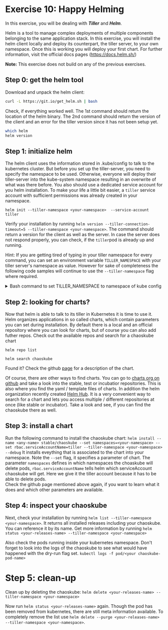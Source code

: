 # Exercise 10: Happy Helming

In this exercise, you will be dealing with **_Tiller_** and **_Helm_**.

Helm is a tool to manage complex deployments of multiple components belonging to the same application stack. In this exercise, you will install the helm client locally and deploy its counterpart, the tiller server, to your own namespace. Once this is working you will deploy your first chart.
For further information, visit the official docs pages (https://docs.helm.sh/)

**Note:** This exercise does not build on any of the previous exercises.

## Step 0: get the helm tool
Download and unpack the helm client:

```bash
curl -L https://git.io/get_helm.sh | bash
```

Check, if everything worked well. The 1st command should return the location of the helm binary. The 2nd command should return the version of the client and an error for the tiller version since it has not been setup yet. 

```bash
which helm
helm version
```

## Step 1: initialize helm
The helm client uses the information stored in .kube/config to talk to the kubernetes cluster. But before you set up the tiller-server, you need to specify the namespace to be used. Otherwise, everyone will deploy their tiller-server into the kube-system namespace resulting in an overwrite of what was there before. 
You also should use a dedicated service account for you helm installation. To make your life a little bit easier, a `tiller` service account with sufficient permissions was already created in your namespace.

`helm init --tiller-namespace <your-namespace>  --service-account tiller`

Verify your installation by running `helm version --tiller-connection-timeout=5 --tiller-namespace <your-namespace>`. The command should return a version for the client as well as the server. In case the server does not respond properly, you can check, if the `tiller`pod is already up and running.

Hint: If you are getting tired of typing in your tiller namespace for every command, you can set an environment variable `TILLER_NAMESPACE` with your tiller server's namespace as value. However for sake of completeness the following code samples will continue to use the `--tiller-namespace` flag where required.

<details><summary>Bash command to set TILLER_NAMESPACE to namespace of kube config</summary><p> 

You can use this bash line to set  TILLER_NAMESPACE:  
`export TILLER_NAMESPACE=$(kubectl config view -o json | jq -r ".contexts[0].context.namespace")` 
</p></details>

## Step 2: looking for charts?
Now that helm is able to talk to its tiller in Kubernetes it is time to use it. Helm organizes applications in so called charts, which contain parameters you can set during installation. By default there is a local and an official repository where you can look for charts, but of course you can also add futher repos. Check out the available repos and search for a chaoskube chart

`helm repo list`

`helm search chaoskube`

Found it? Check the github [page](https://github.com/kubernetes/charts/tree/master/stable/chaoskube) for a description of the chart.

Of course, there are other ways to find charts. You can go to [charts org on github](https://github.com/kubernetes/charts) and take a look into the stable, test or incubatior repositories. This is also where you find the yaml / template files of charts.
In addition the helm organization recently created [Helm Hub](https://hub.helm.sh/). It is a very convenient way to search for a chart and lets you access multiple / different repositories at once (like stable or incubator). Take a look and see, if you can find the chaoskube there as well.

## Step 3: install a chart
Run the following command to install the chaoskube chart:
`helm install --name <any-name> stable/chaoskube --set namespaces=<your-namespace> --set rbac.serviceAccountName=tiller --tiller-namespace <your-namespace> --debug`
It installs eveything that is associated to the chart into your namespace. Note the `--set` flag, it specifies a parameter of chart.
The parameter `namespaces` defines in which namespaces the choaskube will delete pods, `rbac.serviceAccountName` tells helm which serviceAccount chaoskube will get. Here we give it the tiller account because it has to be able to delete pods.  
Check the github page mentioned above again, if you want to learn what it does and which other parameters are available.

## Step 4: inspect your chaoskube
Next, check your installation by running `helm list --tiller-namespace <your-namespace>`. It returns all installed releases including your chaoskube. You can reference it by its name.
Get more information by running `helm status <your-releases-name> --tiller-namespace <your-namespace>`

Also check the pods running inside your kubernetes namespace. Don't forget to look into the logs of the chaoskube to see what would have happened with the dry-run flag set.
`kubectl logs -f pod/<your chaoskube-pod-name>`

# Step 5: clean-up
Clean up by deleting the chaoskube:
`helm delete <your-releases-name> --tiller-namespace <your-namespace>`

Now run `helm status <your-releases-name>` again. Though the pod has been removed from kubernetes, there are still meta information available.
To completely remove the list use `helm delete --purge <your-releases-name> --tiller-namespace <your-namespace>`.

